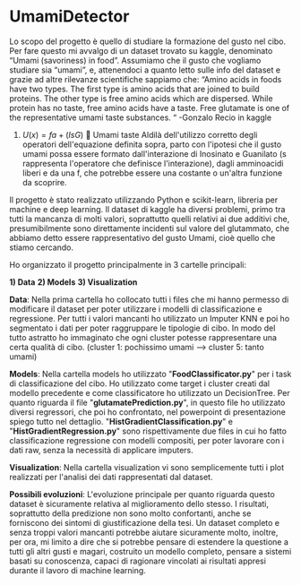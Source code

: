 # UmamiDetector


Lo scopo del progetto è quello di studiare la formazione del gusto nel cibo. Per fare questo mi avvalgo di un dataset trovato su kaggle, denominato “Umami (savoriness) in food”. Assumiamo che il gusto che vogliamo studiare sia “umami”, e, attenendoci a quanto letto sulle info del dataset e grazie ad altre rilevanze scientifiche sappiamo che:
“Amino acids in foods have two types. The first type is amino acids that are joined to build proteins. The other type is free amino acids which are dispersed. While protein has no taste, free amino acids have a taste. Free glutamate is one of the representative umami taste substances. “
-Gonzalo Recio in kaggle


1)	$U(x) = fa + (IsG)$  Umami taste
Aldilà dell'utilizzo corretto degli operatori dell'equazione definita sopra, parto con l'ipotesi che il gusto umami possa essere formato dall'interazione di Inosinato e Guanilato (s rappresenta l'operatore che definisce l'interazione), dagli amminoacidi liberi e da una f, che potrebbe essere una costante o un'altra funzione da scoprire.

Il progetto è stato realizzato utilizzando Python e scikit-learn, libreria per machine e deep learning.
Il dataset di kaggle ha diversi problemi, primo tra tutti la mancanza di molti valori, soprattutto quelli relativi 
ai due additivi che, presumibilmente sono direttamente incidenti sul valore del glutammato, che abbiamo detto essere rappresentativo del gusto Umami, cioè quello che stiamo cercando.

Ho organizzato il progetto principalmente in 3 cartelle principali:

**1) Data**
**2) Models**
**3) Visualization**

**Data**: Nella prima cartella ho collocato tutti i files che mi hanno permesso di modificare il dataset per poter utilizzare i modelli
di classificazione e regressione. Per tutti i valori mancanti ho utilizzato un Imputer KNN e poi ho 
segmentato i dati per poter raggruppare le tipologie di cibo. In modo del tutto astratto ho immaginato 
che ogni cluster potesse rappresentare una certa qualità di cibo. (cluster 1: pochissimo umami --> cluster 5: tanto umami)

**Models**: Nella cartella models ho utilizzato "**FoodClassificator.py**" per i task di classificazione del cibo. Ho utilizzato 
come target i cluster creati dal modello precedente e come classificatore ho utilizzato un DecisionTree. Per quanto 
riguarda il file "**glutamatePrediction.py**", in questo file ho utilizzato diversi regressori, che poi ho confrontato, nel powerpoint
di presentazione spiego tutto nel dettaglio. "**HistGradientClassification.py**" e "**HistGradientRegression.py**" sono 
rispettivamente due files in cui ho fatto classificazione regressione con modelli compositi, per poter lavorare
con i dati raw, senza la necessità di applicare imputers.

**Visualization**: Nella cartella visualization vi sono semplicemente tutti i plot realizzati per l'analisi dei 
dati rappresentati dal dataset.

**Possibili evoluzioni**: L'evoluzione principale per quanto riguarda questo dataset è sicuramente relativa al miglioramento dello stesso.
I risultati, soprattutto della predizione non sono molto confortanti, anche se forniscono dei sintomi di giustificazione della tesi.
Un dataset completo e senza troppi valori mancanti potrebbe aiutare sicuramente molto, inoltre, per ora, mi limito a dire che si potrebbe 
pensare di estendere la questione a tutti gli altri gusti e magari, costruito un modello completo, pensare a sistemi basati su conoscenza,
capaci di ragionare vincolati ai risultati appresi durante il lavoro di machine learning.



